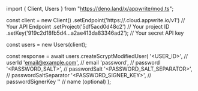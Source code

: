 import { Client, Users } from "https://deno.land/x/appwrite/mod.ts";

const client = new Client()
    .setEndpoint('https://<REGION>.cloud.appwrite.io/v1') // Your API Endpoint
    .setProject('5df5acd0d48c2') // Your project ID
    .setKey('919c2d18fb5d4...a2ae413da83346ad2'); // Your secret API key

const users = new Users(client);

const response = await users.createScryptModifiedUser(
    '<USER_ID>', // userId
    'email@example.com', // email
    'password', // password
    '<PASSWORD_SALT>', // passwordSalt
    '<PASSWORD_SALT_SEPARATOR>', // passwordSaltSeparator
    '<PASSWORD_SIGNER_KEY>', // passwordSignerKey
    '<NAME>' // name (optional)
);
